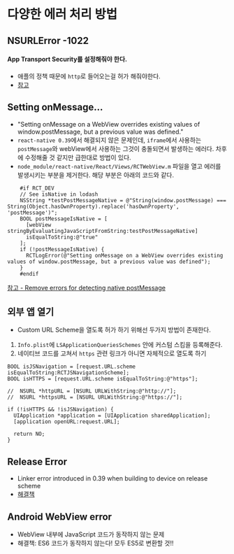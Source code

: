 # 다양한 에러 처리 방법

## NSURLError -1022
#### App Transport Security를 설정해줘야 한다.
- 애플의 정책 때문에 `http`로 들어오는걸 허가 해줘야한다.
- [참고](http://blowmj.tistory.com/entry/iOS-iOS9-App-Transport-Security-%EC%84%A4%EC%A0%95%EB%B2%95)


## Setting onMessage...
- "Setting onMessage on a WebView overrides existing values of window.postMessage, but a previous value was defined."
- `react-native 0.39`에서 해결되지 않은 문제인데, `iframe`에서 사용하는 `postMessage`와 webView에서 사용하는 그것이 충돌되면서 발생하는 에러다. 차후에 수정해줄 것 같지만 급한대로 방법이 있다.
- `node_module/react-native/React/Views/RCTWebView.m` 파일을 열고 에러를 발생시키는 부분을 제거한다. 해당 부분은 아래의 코드와 같다.
```
    #if RCT_DEV
    // See isNative in lodash
    NSString *testPostMessageNative = @"String(window.postMessage) === String(Object.hasOwnProperty).replace('hasOwnProperty', 'postMessage')";
    BOOL postMessageIsNative = [
      [webView stringByEvaluatingJavaScriptFromString:testPostMessageNative]
      isEqualToString:@"true"
    ];
    if (!postMessageIsNative) {
      RCTLogError(@"Setting onMessage on a WebView overrides existing values of window.postMessage, but a previous value was defined");
    }
    #endif
```
[참고 - Remove errors for detecting native postMessage](https://github.com/facebook/react-native/pull/10941/files)


## 외부 앱 열기
- Custom URL Scheme을 열도록 허가 하기 위해선 두가지 방법이 존재한다.
1. `Info.plist`에 `LSApplicationQueriesSchemes` 안에 커스텀 스킴을 등록해준다.
2. 네이티브 코드를 고쳐서 `https` 관련 링크가 아니면 자체적으로 열도록 하기
```
BOOL isJSNavigation = [request.URL.scheme isEqualToString:RCTJSNavigationScheme];
BOOL isHTTPS = [request.URL.scheme isEqualToString:@"https"];

//  NSURL *httpURL = [NSURL URLWithString:@"http://"];
//  NSURL *httpsURL = [NSURL URLWithString:@"https://"];

if (!isHTTPS && !isJSNavigation) {
  UIApplication *application = [UIApplication sharedApplication];
  [application openURL:request.URL];

  return NO;
}
```

## Release Error
- Linker error introduced in 0.39 when building to device on release scheme
- [해결책](https://github.com/facebook/react-native/issues/11285)


## Android WebView error
- WebView 내부에 JavaScript 코드가 동작하지 않는 문제
- 해결책: ES6 코드가 동작하지 않는다! 모두 ES5로 변환할 것!!
